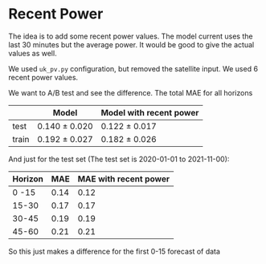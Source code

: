 # Recent Power

The idea is to add some recent power values.
The model current uses the last 30 minutes but the average power. It would be good to give the actual values as well. 

We used `uk_pv.py` configuration, but removed the satellite input. We used 6 recent power values. 

We want to A/B test and see the difference. The total MAE for all horizons

|  | Model | Model with recent power |
|---------|-------|-------------------------|
| test   | 0.140 ± 0.020      | 0.122 ± 0.017                     |
| train   |0.192 ± 0.027       |  0.182 ± 0.026                    |

And just for the test set (The test set is 2020-01-01 to 2021-11-00):

| Horizon | MAE  | MAE with recent power |
|---------|------|--------|
| 0 -15   | 0.14 | 0.12   |
| 15-30   | 0.17 | 0.17   |
| 30-45   | 0.19 | 0.19   |
| 45-60   | 0.21 | 0.21   |

So this just makes a difference for the first 0-15 forecast of data